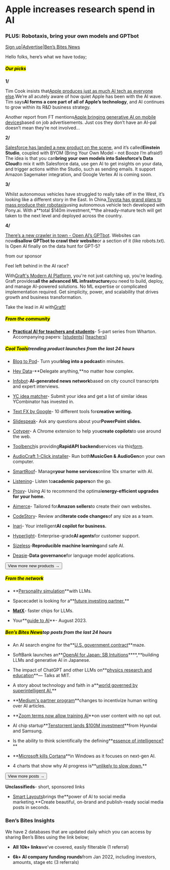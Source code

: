 # Apple increases research spend in AI

### PLUS: Robotaxis, bring your own models and GPTbot

[Sign up](https://www.bensbites.co/?utm_source=bensbites\&utm_medium=referral\&utm_campaign=apple-increases-research-spend-in-ai)|[Advertise](https://sponsor.bensbites.co/?utm_source=bensbites\&utm_medium=referral\&utm_campaign=apple-increases-research-spend-in-ai)|[Ben’s Bites News](https://news.bensbites.co/?utm_source=bensbites\&utm_medium=referral\&utm_campaign=apple-increases-research-spend-in-ai)

Hello folks, here’s what we have today;

##### <mark>**Our picks**</mark>

**1/**

Tim Cook insists that[Apple produces just as much AI tech as everyone else](https://www.independent.co.uk/tech/apple-ai-artificial-intelligence-tim-cook-iphone-b2387879.html?utm_source=bensbites\&utm_medium=referral\&utm_campaign=apple-increases-research-spend-in-ai).We’re all acutely aware of how quiet Apple has been with the AI wave. Tim says**AI forms a core part of all of Apple’s technology**, and AI continues to grow within its R\&D business strategy.

Another report from FT mentions[Apple bringing generative AI on mobile devices](https://www.ft.com/content/d74477b6-8355-42a9-ae37-7c835880ef9e?utm_source=bensbites\&utm_medium=referral\&utm_campaign=apple-increases-research-spend-in-ai)based on job advertisements. Just cos they don’t have an AI-pal doesn’t mean they’re not involved…

**2/**

[Salesforce has landed a new product on the scene](https://techcrunch.com/2023/08/04/salesforce-einstein-studio-lets-you-bring-your-own-model-starting-with-amazon-sagemaker/?utm_source=bensbites\&utm_medium=referral\&utm_campaign=apple-increases-research-spend-in-ai), and it’s called**Einstein Studio**, coupled with BYOM (Bring Your Own Model - not Booze I’m afraid!) The idea is that you can**bring your own models into Salesforce’s Data Cloud**to mix it with Salesforce data, use gen AI to get insights on your data, and trigger actions within the Studio, such as sending emails. It support Amazon Sagemaker integration, and Google Vertex AI is coming soon.

**3/**

Whilst autonomous vehicles have struggled to really take off in the West, it’s looking like a different story in the East. In China,[Toyota has grand plans to mass produce their robotaxis](https://www.reuters.com/technology/toyota-chinas-ponyai-set-up-jv-with-139-mln-investment-2023-08-04/?utm_source=bensbites\&utm_medium=referral\&utm_campaign=apple-increases-research-spend-in-ai)using autonomous vehicle tech developed with Pony.ai. With a\*\*total $140m investment,\*\*the already-mature tech will get taken to the next level and deployed across the country.

**4/**

[There’s a new crawler in town - Open AI’s GPTbot](https://platform.openai.com/docs/gptbot?utm_source=bensbites\&utm_medium=referral\&utm_campaign=apple-increases-research-spend-in-ai). Websites can now**disallow GPTbot to crawl their website**or a section of it (like robots.txt). Is Open AI finally on the data hunt for GPT-5?

from our sponsor

Feel left behind in the AI race?

With[Graft's Modern AI Platform](https://www.graft.com/?utm_source=bensbites\&utm_medium=referral\&utm_campaign=apple-increases-research-spend-in-ai), you're not just catching up, you're leading. Graft provides**all the advanced ML infrastructure**you need to build, deploy, and manage AI-powered solutions. No ML expertise or complicated implementation required. Get simplicity, power, and scalability that drives growth and business transformation.

Take the lead in AI with[Graft!](https://www.graft.com/?utm_source=bensbites\&utm_medium=referral\&utm_campaign=apple-increases-research-spend-in-ai)

##### <mark>**From the community**</mark>

- **[Practical AI for teachers and students](https://www.youtube.com/playlist?list=PLwRdpYzPkkn302_rL5RrXvQE8j0jLP02j\&utm_source=bensbites\&utm_medium=referral\&utm_campaign=apple-increases-research-spend-in-ai)**- 5-part series from Wharton. Accompanying papers: \[[students](https://papers.ssrn.com/sol3/papers.cfm?abstract_id=4475995\&utm_source=bensbites\&utm_medium=referral\&utm_campaign=apple-increases-research-spend-in-ai)] \[[teachers](https://papers.ssrn.com/sol3/papers.cfm?abstract_id=4391243\&utm_source=bensbites\&utm_medium=referral\&utm_campaign=apple-increases-research-spend-in-ai)]

##### <mark>**Cool Tools**</mark>trending product launches from the last 24 hours

- [Blog to Pod](https://blogtopod.com/?utm_source=bensbites\&utm_medium=referral\&utm_campaign=apple-increases-research-spend-in-ai)- Turn your**blog into a podcast**in minutes.

- [Hey Data](https://heydata.org/?utm_source=bensbites\&utm_medium=referral\&utm_campaign=apple-increases-research-spend-in-ai)-\*\*Delegate anything,\*\*no matter how complex.

- [Infobot](https://www.infobot.ai/?utm_source=bensbites\&utm_medium=referral\&utm_campaign=apple-increases-research-spend-in-ai)-**AI-generated news network**based on city council transcripts and expert interviews.

- [YC idea matcher](https://yc-idea-matcher.vercel.app/?utm_source=bensbites\&utm_medium=referral\&utm_campaign=apple-increases-research-spend-in-ai)- Submit your idea and get a list of similar ideas YCombinator has invested in.

- [Text FX by Google](https://textfx.withgoogle.com/?utm_source=bensbites\&utm_medium=referral\&utm_campaign=apple-increases-research-spend-in-ai)- 10 different tools for**creative writing.**

- [Slidespeak](https://slidespeak.co/?utm_source=bensbites\&utm_medium=referral\&utm_campaign=apple-increases-research-spend-in-ai)- Ask any questions about your**PowerPoint slides.**

- [Cotyper](https://cotyper.com/?utm_source=bensbites\&utm_medium=referral\&utm_campaign=apple-increases-research-spend-in-ai)- A Chrome extension to help you**create copilots**to use around the web.

- [Toolbench](https://github.com/OpenBMB/ToolBench?utm_source=bensbites\&utm_medium=referral\&utm_campaign=apple-increases-research-spend-in-ai)is providing**RapidAPI backend**services via this[form](https://docs.google.com/forms/d/e/1FAIpQLSdqHypmYanWU8ZhuUcrEuM5eFB03WqaqYJzvKUxUe1HzUBB3A/viewform?utm_source=bensbites\&utm_medium=referral\&utm_campaign=apple-increases-research-spend-in-ai).

- [AudioCraft 1-Click installer](https://twitter.com/cocktailpeanut/status/1687900986411556865?utm_source=bensbites\&utm_medium=referral\&utm_campaign=apple-increases-research-spend-in-ai)- Run both**MusicGen & AudioGen**on your own computer.

- [SmartRoof](https://smartroof.ai/?utm_source=bensbites\&utm_medium=referral\&utm_campaign=apple-increases-research-spend-in-ai)- Manage**your home services**online 10x smarter with AI.

- [Listening](https://www.listening.io/?utm_source=bensbites\&utm_medium=referral\&utm_campaign=apple-increases-research-spend-in-ai)- Listen to**academic papers**on the go.

- [Proxy](https://www.useproxy.com/?utm_source=bensbites\&utm_medium=referral\&utm_campaign=apple-increases-research-spend-in-ai)- Using AI to recommend the optimal**energy-efficient upgrades for your home.**

- [Aimerce](https://aimerce.ai/en-US?utm_source=bensbites\&utm_medium=referral\&utm_campaign=apple-increases-research-spend-in-ai)- Tailored for**Amazon sellers**to create their own websites.

- [CodeStory](https://codestory.ai/?utm_source=bensbites\&utm_medium=referral\&utm_campaign=apple-increases-research-spend-in-ai)- Review and**iterate code changes**of any size as a team.

- [Inari](https://useinari.com/?utm_source=bensbites\&utm_medium=referral\&utm_campaign=apple-increases-research-spend-in-ai)- Your intelligent**AI copilot for business.**

- [Hyperlight](https://hyperlight.ai/?utm_source=bensbites\&utm_medium=referral\&utm_campaign=apple-increases-research-spend-in-ai)- Enterprise-grade**AI agents**for customer support.

- [Sizeless](https://sizeless.co/?utm_source=bensbites\&utm_medium=referral\&utm_campaign=apple-increases-research-spend-in-ai)-**Reproducible machine learning**and safe AI.

- [Deasie](https://deasie.com/?utm_source=bensbites\&utm_medium=referral\&utm_campaign=apple-increases-research-spend-in-ai)-**Data governance**for language model applications.

[<button>View more new products →</button>](https://news.bensbites.co/tags/show?utm_source=bensbites\&utm_medium=referral\&utm_campaign=apple-increases-research-spend-in-ai)

##### <mark>**From the network**</mark>

- \*\*[Personality simulation](https://every.to/chain-of-thought/llms-can-simulate-personality-that-s-a-big-deal?utm_source=bensbites\&utm_medium=referral\&utm_campaign=apple-increases-research-spend-in-ai)\*\*with LLMs.

- Spacecadet is looking for a\*\*[future investing partner.](https://spacecadet.notion.site/Future-Partner-Principal-Spacecadet-b3982214f3c242a68c3e393c0f2e54cc?utm_source=bensbites\&utm_medium=referral\&utm_campaign=apple-increases-research-spend-in-ai)\*\*

- **[MatX](https://matx.com/?utm_source=bensbites\&utm_medium=referral\&utm_campaign=apple-increases-research-spend-in-ai)**- faster chips for LLMs.

- Your\*\*[guide to AI](https://nathanbenaich.substack.com/p/your-guide-to-ai-august-2023?utm_source=bensbites\&utm_medium=referral\&utm_campaign=apple-increases-research-spend-in-ai)\*\*- August 2023.

##### <mark>**Ben’s Bites News**</mark>top posts from the last 24 hours

- An AI search engine for the\*\*[U.S. government contract](https://www.semafor.com/article/08/04/2023/an-ai-search-engine-for-the-us-government-contract-maze?utm_source=bensbites\&utm_medium=referral\&utm_campaign=apple-increases-research-spend-in-ai)\*\*maze.

- SoftBank launches an\*\*[OpenAI for Japan: SB Intuitions](https://techcrunch.com/2023/08/04/softbank-launches-an-openai-for-japan-sb-intuitions-building-llms-and-generative-ai-in-japanese/?tpcc=tcplustwitter\&guccounter=1)\*\*\*\*,\*\*building LLMs and generative AI in Japanese.

- The impact of ChatGPT and other LLMs on\*\*[physics research and education](https://www.youtube.com/watch?v=vyqXLJsmsrk\&list=PLKemzYMx2_Ot1MZ_er2vFiINdJEgDO8Hg)\*\*— Talks at MIT.

- A story about technology and faith in a\*\*[world governed by superintelligent AI.](https://every.to/p/our-first-piece-of-science-fiction?utm_source=bensbites\&utm_medium=referral\&utm_campaign=apple-increases-research-spend-in-ai)\*\*

- \*\*[Medium's partner program](https://blog.medium.com/new-partner-program-incentives-focus-on-high-quality-human-writing-7335f8557f6e?utm_source=bensbites\&utm_medium=referral\&utm_campaign=apple-increases-research-spend-in-ai)\*\*changes to incentivize human writing over AI articles.

- \*\*[Zoom terms now allow training AI](https://stackdiary.com/zoom-terms-now-allow-training-ai-on-user-content-with-no-opt-out?utm_source=bensbites\&utm_medium=referral\&utm_campaign=apple-increases-research-spend-in-ai)\*\*on user content with no opt out.

- AI chip startup\*\*[Tenstorrent lands $100M investment](https://techcrunch.com/2023/08/04/ai-chip-startup-tenstorrent-lands-100m-investment-from-hyundai-and-samsung/?utm_source=bensbites\&utm_medium=referral\&utm_campaign=apple-increases-research-spend-in-ai)\*\*from Hyundai and Samsung.

- Is the ability to think scientifically the defining\*\*[essence of intelligence?](https://queue.acm.org/detail.cfm?id=3595860\&utm_source=bensbites\&utm_medium=referral\&utm_campaign=apple-increases-research-spend-in-ai)\*\*

- \*\*[Microsoft kills Cortana](https://techcrunch.com/2023/08/04/microsoft-kills-cortana-in-windows-as-it-focuses-on-next-gen-ai/?utm_source=bensbites\&utm_medium=referral\&utm_campaign=apple-increases-research-spend-in-ai)\*\*in Windows as it focuses on next-gen AI.

- 4 charts that show why AI progress is\*\*[unlikely to slow down.](https://time.com/6300942/ai-progress-charts/?utm_source=bensbites\&utm_medium=referral\&utm_campaign=apple-increases-research-spend-in-ai)\*\*

[<button>View more posts →</button>](https://news.bensbites.co/tags/news/trending?utm_source=bensbites\&utm_medium=referral\&utm_campaign=apple-increases-research-spend-in-ai)

**Unclassifieds**- short, sponsored links

- [Smart Layouts](https://designstripe.com/layouts?utm_source=bensbites\&utm_medium=referral\&utm_campaign=apple-increases-research-spend-in-ai)brings the\*\*power of AI to social media marketing.\*\*Create beautiful, on-brand and publish-ready social media posts in seconds.

### Ben’s Bites Insights

We have 2 databases that are updated daily which you can access by sharing Ben’s Bites using the link below;

- **All 10k+ links**we’ve covered, easily filterable (1 referral)

- **6k+ AI company funding rounds**from Jan 2022, including investors, amounts, stage etc (3 referrals)
